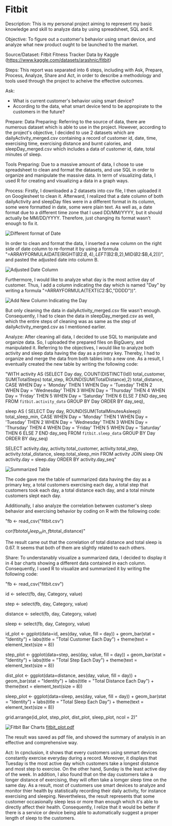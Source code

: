 # Fitbit
Description:
  This is my personal project aiming to represent my basic knowledge and skill to analyze data by using spreadsheet, SQL and R.

Objective: 
  To figure out a customer's behavior using smart device, and analyze what new product ought to be launched to the market.

Source/Dataset:
  Fitbit Fitness Tracker Data by Kaggle (https://www.kaggle.com/datasets/arashnic/fitbit)
  
Steps:
  This report was separated into 6 steps, including with Ask, Prepare, Process, Analyze, Share and Act, in order to describe a methodology and tools used through the project to acheive the effective outcomes.
  
Ask:
  - What is current customer's behavior using smart device?
  - According to the data, what smart device tend to be appropirate to the customers in the future?

Prepare:
  Data Preparing:
   Referring to the source of data, there are numerous dataset which is able to use in the project. However, according to the project's objective, I decided to use 2 datasets which are dailyActivity_merged.csv containing a record of customer id, date, time, exercising time, exercising distance and burnt calories, and sleepDay_merged.csv which includes a data of customer id, date, total minutes of sleep.
   
  Tools Preparing:
   Due to a massive amount of data, I chose to use spreadsheet to clean and format the datasets, and use SQL in order to organize and manipulate the massive data. In term of visualizing data, I used R for creating and visualizing a data in a graph ways.
   
Process:
  Firstly, I downloaded a 2 datasets into csv file, I then uploaded it on Googlesheet to clean it. Afterward, I realized that a date column of both dailyActivity and sleepDay files were in a different format in its column, some were formatted in date, some were plain text. As well as, a date format due to a different time zone that I used DD/MM/YYYY, but it should actually be MM/DD/YYYY. Therefore, just changing its format wasn't enough to fix it.
  
  ![Different format of Date](https://user-images.githubusercontent.com/113785212/190891383-62b867e1-e03c-4c4b-8177-fab73ca6b463.png)
  
  In order to clean and format the data, I inserted a new column on the right side of date column to re-format it by using a formula "=ARRAYFORMULA(DATE(RIGHT($B$2:$B,4),LEFT($B$2:$B,2),MID($B$2:$B,4,2)))", and pasted the adjusted date into column B.
  
  ![Adjusted Date Column](https://user-images.githubusercontent.com/113785212/190892904-20adc3ec-23fe-4c0e-bc65-d0798aeda1d3.png)

  Furthermore, I would like to analyze what day is the most active day of customer. Thus, I add a column indicating the day which is named "Day" by writing a formula "=ARRAYFORMULA(TEXT($C$2:$C,"DDDD"))".

  ![Add New Column Indicating the Day](https://user-images.githubusercontent.com/113785212/190904892-48419f57-b8ac-4183-adc4-8e11f5b0e95b.png)
  
  But only cleaning the data in dailyActivity_merged.csv file wasn't enough. Consequently, I had to clean the data in sleepDay_merged.csv as well, which the entire steps of cleaning was as same as the step of dailyActivity_merged.csv as I mentioned earlier.
  
Analyze:
  After cleaning all data, I decided to use SQL to manipulate and organize data. So, I uploaded the prepared files on BigQuery, and manipulated it. Referring to the objectives, I would like to analyze both activity and sleep data having the day as a primary key. Thereby, I had to organize and merge the data from both tables into a new one. As a result, I eventually created the new table by writing the following code:
 
  "WITH activity AS
  (SELECT
    Day day,
    COUNT(DISTINCT(Id)) total_customer,
    SUM(TotalSteps) total_step,
    ROUND(SUM(TotalDistance),2) total_distance,
    CASE
      WHEN Day = 'Monday' THEN 1
      WHEN Day = 'Tuesday' THEN 2
      WHEN Day = 'Wednesday' THEN 3
      WHEN Day = 'Thursday' THEN 4
      WHEN Day = 'Friday' THEN 5
      WHEN Day = 'Saturday' THEN 6
      ELSE 7
    END day_seq
  FROM
    `fitbit.activity_data`
  GROUP BY
    Day
  ORDER BY
    day_seq),

  sleep AS (
    SELECT
      Day day,
      ROUND(SUM(TotalMinutesAsleep)) total_sleep_min,
      CASE
        WHEN Day = 'Monday' THEN 1
        WHEN Day = 'Tuesday' THEN 2
        WHEN Day = 'Wednesday' THEN 3
        WHEN Day = 'Thursday' THEN 4
        WHEN Day = 'Friday' THEN 5
        WHEN Day = 'Saturday' THEN 6
        ELSE 7
      END day_seq
    FROM
      `fitbit.sleep_data`
    GROUP BY
      Day
    ORDER BY
      day_seq)

SELECT
  activity.day,
  activity.total_customer,
  activity.total_step,
  activity.total_distance,
  sleep.total_sleep_min
FROM
  activity
JOIN
  sleep
ON
  activity.day = sleep.day
ORDER BY
  activity.day_seq"
  
  ![Summarized Table](https://user-images.githubusercontent.com/113785212/190912448-a5f481e6-6653-438c-9b05-a280ce425788.png)

  The code gave me the table of summarized data having the day as a primary key, a total customers exercising each day, a total step that customers took each day, a total distance each day, and a total minute customers slept each day.
  
  Additionally, I also analyze the correlation betwwen customer's sleep behavior and exercising behavior by coding on R with the following code:
  
  "fb <- read_csv("fitbit.csv")
  
  cor(fb$total_sleep_min,fb$total_distance)"
  
  The result came out that the correlation of total distance and total sleep is 0.67. It seems that both of them are slightly related to each others.
  
Share:
  To understanably visualize a summarized data, I decided to display it in 4 bar charts showing a different data contained in each column. Consequently, I used R to visualize and summarized it by writing the following code:
  
"fb <- read_csv("fitbit.csv")

id <- select(fb, day, Category, value)

step <- select(fb, day, Category, value)

distance <- select(fb, day, Category, value)

sleep <- select(fb, day, Category, value)

id_plot <- ggplot(data=id, aes(day, value, fill = day)) +
  geom_bar(stat = "Identity") + labs(title = "Total Customer Each Day") +
  theme(text = element_text(size = 8))
  
step_plot <- ggplot(data=step, aes(day, value, fill = day)) +
  geom_bar(stat = "Identity") + labs(title = "Total Step Each Day") +
  theme(text = element_text(size = 8))
  
dist_plot <- ggplot(data=distance, aes(day, value, fill = day)) +
  geom_bar(stat = "Identity") + labs(title = "Total Distance Each Day") +
  theme(text = element_text(size = 8))
  
sleep_plot <- ggplot(data=sleep, aes(day, value, fill = day)) +
  geom_bar(stat = "Identity") + labs(title = "Total Sleep Each Day") +
  theme(text = element_text(size = 8))

grid.arrange(id_plot, step_plot, dist_plot, sleep_plot, ncol = 2)"

  ![Fitbit Bar Charts](https://user-images.githubusercontent.com/113785212/191026781-5fdb3874-81fc-47d6-ab8e-3f6f4a6a2f92.png)
  [fitbit_plot.pdf](https://github.com/NattawatApi/Fitbit/files/9600857/fitbit_plot.pdf)

  The result was saved as pdf file, and showed the summary of analysis in an effective and comprehensive way.
  
Act:
  In cpnclusion, it shows that every customers using smmart devices constantly exercise everyday during a record. Moreover, it displays that Tuesday is the most active day which customers take a longest distance and most step to exercise. On the other hand, Sunday is the least active day of the week. In addition, I also found that on the day customers take a longer distance of exercising, they will often take a lomger sleep time on the same day.
  As a result, most of customers use smart devices to analyze and monitor thier health by statistically recording their daily activity, for instance exercising and sleeping. Nevertheless, the result represents that some customer occasionally sleep less or more than enough which it's able to directly affect their health. Consequently, I relize that it would be better if there is a service or device being able to automatically suggest a proper length of sleep to the customers.
  
  
